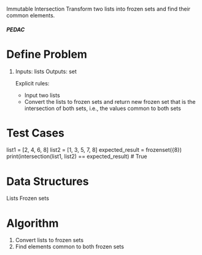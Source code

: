 Immutable Intersection
Transform two lists into frozen sets and find their common elements.

##### PEDAC #####

# Define Problem
1. Inputs: lists
   Outputs: set

   Explicit rules: 
   - Input two lists
   - Convert the lists to frozen sets and return new frozen set that is the intersection of both sets, i.e., the values common to both sets


# Test Cases
list1 = [2, 4, 6, 8]
list2 = [1, 3, 5, 7, 8]
expected_result = frozenset({8})
print(intersection(list1, list2) == expected_result) # True

# Data Structures
Lists
Frozen sets

# Algorithm

1. Convert lists to frozen sets
2. Find elements common to both frozen sets